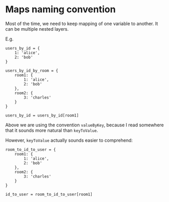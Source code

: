 # Maps naming convention

Most of the time, we need to keep mapping of one variable to another. It can be multiple nested layers.


E.g.
```
users_by_id = {
	1: 'alice',
	2: 'bob'
}

users_by_id_by_room = {
	room1: {
		1: 'alice',
		2: 'bob'
	},
	room2: {
		3: 'charles'
	}
}

users_by_id = users_by_id[room1]
```

Above we are using the convention `valueByKey`, because I read somewhere that it sounds more natural than `keyToValue`.

However, `keyToValue` actually sounds easier to comprehend:

```
room_to_id_to_user = {
	room1: {
		1: 'alice',
		2: 'bob'
	},
	room2: {
		3: 'charles'
	}
}

id_to_user = room_to_id_to_user[room1]
```
